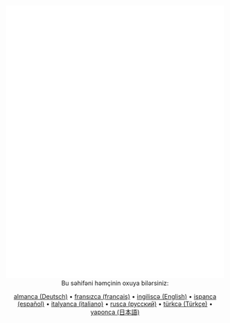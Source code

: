 <div align="center">
	<img src="README-az.svg" alt="">
    <br />
    <footer>
        <span>Bu səhifəni həmçinin oxuya bilərsiniz:</span><br />

[almanca (Deutsch)](./README-de.md) • [fransızca (français)](./README-fr.md) • [ingiliscə (English)](./README.md) • [ispanca (español)](./README-es.md) • [italyanca (italiano)](./README-it.md) • [rusca (русский)](./README-ru.md) • [türkcə (Türkçe)](./README-tr.md) • [yaponca (日本語)](./README-ja.md)
    </footer>
</div>